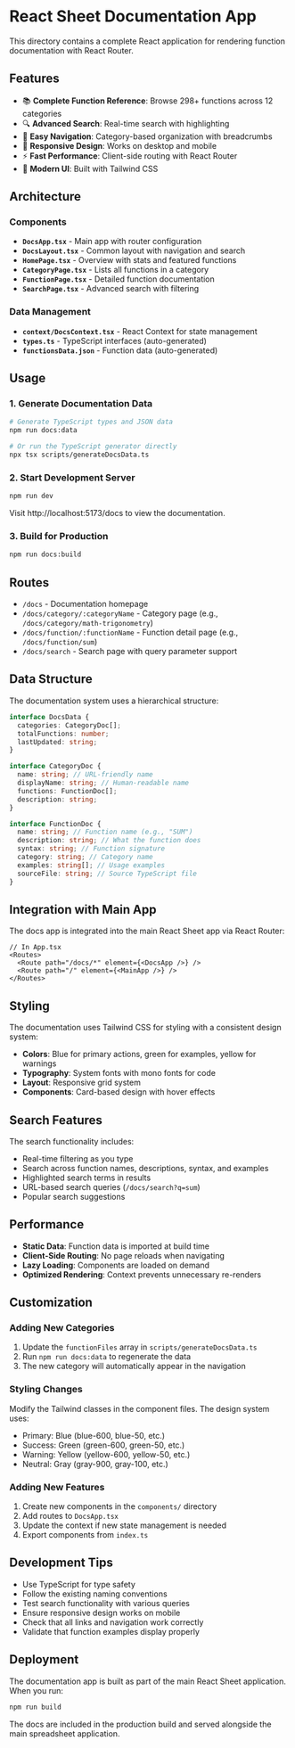 # React Sheet Documentation App

This directory contains a complete React application for rendering function documentation with React Router.

## Features

- 📚 **Complete Function Reference**: Browse 298+ functions across 12 categories
- 🔍 **Advanced Search**: Real-time search with highlighting
- 🧭 **Easy Navigation**: Category-based organization with breadcrumbs
- 📱 **Responsive Design**: Works on desktop and mobile
- ⚡ **Fast Performance**: Client-side routing with React Router
- 🎨 **Modern UI**: Built with Tailwind CSS

## Architecture

### Components

- **`DocsApp.tsx`** - Main app with router configuration
- **`DocsLayout.tsx`** - Common layout with navigation and search
- **`HomePage.tsx`** - Overview with stats and featured functions
- **`CategoryPage.tsx`** - Lists all functions in a category
- **`FunctionPage.tsx`** - Detailed function documentation
- **`SearchPage.tsx`** - Advanced search with filtering

### Data Management

- **`context/DocsContext.tsx`** - React Context for state management
- **`types.ts`** - TypeScript interfaces (auto-generated)
- **`functionsData.json`** - Function data (auto-generated)

## Usage

### 1. Generate Documentation Data

```bash
# Generate TypeScript types and JSON data
npm run docs:data

# Or run the TypeScript generator directly
npx tsx scripts/generateDocsData.ts
```

### 2. Start Development Server

```bash
npm run dev
```

Visit http://localhost:5173/docs to view the documentation.

### 3. Build for Production

```bash
npm run docs:build
```

## Routes

- `/docs` - Documentation homepage
- `/docs/category/:categoryName` - Category page (e.g., `/docs/category/math-trigonometry`)
- `/docs/function/:functionName` - Function detail page (e.g., `/docs/function/sum`)
- `/docs/search` - Search page with query parameter support

## Data Structure

The documentation system uses a hierarchical structure:

```typescript
interface DocsData {
  categories: CategoryDoc[];
  totalFunctions: number;
  lastUpdated: string;
}

interface CategoryDoc {
  name: string; // URL-friendly name
  displayName: string; // Human-readable name
  functions: FunctionDoc[];
  description: string;
}

interface FunctionDoc {
  name: string; // Function name (e.g., "SUM")
  description: string; // What the function does
  syntax: string; // Function signature
  category: string; // Category name
  examples: string[]; // Usage examples
  sourceFile: string; // Source TypeScript file
}
```

## Integration with Main App

The docs app is integrated into the main React Sheet app via React Router:

```tsx
// In App.tsx
<Routes>
  <Route path="/docs/*" element={<DocsApp />} />
  <Route path="/" element={<MainApp />} />
</Routes>
```

## Styling

The documentation uses Tailwind CSS for styling with a consistent design system:

- **Colors**: Blue for primary actions, green for examples, yellow for warnings
- **Typography**: System fonts with mono fonts for code
- **Layout**: Responsive grid system
- **Components**: Card-based design with hover effects

## Search Features

The search functionality includes:

- Real-time filtering as you type
- Search across function names, descriptions, syntax, and examples
- Highlighted search terms in results
- URL-based search queries (`/docs/search?q=sum`)
- Popular search suggestions

## Performance

- **Static Data**: Function data is imported at build time
- **Client-Side Routing**: No page reloads when navigating
- **Lazy Loading**: Components are loaded on demand
- **Optimized Rendering**: Context prevents unnecessary re-renders

## Customization

### Adding New Categories

1. Update the `functionFiles` array in `scripts/generateDocsData.ts`
2. Run `npm run docs:data` to regenerate the data
3. The new category will automatically appear in the navigation

### Styling Changes

Modify the Tailwind classes in the component files. The design system uses:

- Primary: Blue (blue-600, blue-50, etc.)
- Success: Green (green-600, green-50, etc.)
- Warning: Yellow (yellow-600, yellow-50, etc.)
- Neutral: Gray (gray-900, gray-100, etc.)

### Adding New Features

1. Create new components in the `components/` directory
2. Add routes to `DocsApp.tsx`
3. Update the context if new state management is needed
4. Export components from `index.ts`

## Development Tips

- Use TypeScript for type safety
- Follow the existing naming conventions
- Test search functionality with various queries
- Ensure responsive design works on mobile
- Check that all links and navigation work correctly
- Validate that function examples display properly

## Deployment

The documentation app is built as part of the main React Sheet application. When you run:

```bash
npm run build
```

The docs are included in the production build and served alongside the main spreadsheet application.
